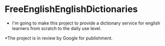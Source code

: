 # FreeEnglishEnglishDictionaries

- I'm going to make this project to provide a dictionary service for english learners from scratch to the daily use level.

*The project is in review by Google for publishment.